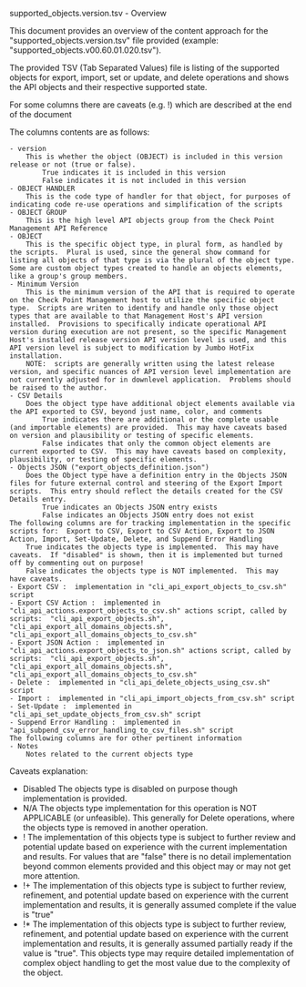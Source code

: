 supported_objects.version.tsv - Overview

This document provides an overview of the content approach for the "supported_objects.version.tsv" file provided (example:  "supported_objects.v00.60.01.020.tsv").

The provided TSV (Tab Separated Values) file is listing of the supported objects for export, import, set or update, and delete operations and shows the API objects and their respective supported state.

For some columns there are caveats (e.g. !) which are described at the end of the document

The columns contents are as follows:

    - version
        This is whether the object (OBJECT) is included in this version release or not (true or false).  
            True indicates it is included in this version
            False indicates it is not included in this version
    - OBJECT HANDLER
        This is the code type of handler for that object, for purposes of indicating code re-use operations and simplification of the scripts
    - OBJECT GROUP
        This is the high level API objects group from the Check Point Management API Reference
    - OBJECT
        This is the specific object type, in plural form, as handled by the scripts.  Plural is used, since the general show command for listing all objects of that type is via the plural of the object type.  Some are custom object types created to handle an objects elements, like a group's group members.
    - Minimum Version
        This is the minimum version of the API that is required to operate on the Check Point Management host to utilize the specific object type.  Scripts are writen to identify and handle only those object types that are available to that Management Host's API version installed.  Provisions to specifically indicate operational API version during execution are not present, so the specific Management Host's installed release version API version level is used, and this API version level is subject to modification by Jumbo HotFix installation.
        NOTE:  scripts are generally written using the latest release version, and specific nuances of API version level implementation are not currently adjusted for in downlevel application.  Problems should be raised to the author.
    - CSV Details
        Does the object type have additional object elements available via the API exported to CSV, beyond just name, color, and comments
            True indicates there are additional or the complete usable (and importable elements) are provided.  This may have caveats based on version and plausibility or testing of specific elements.
            False indicates that only the common object elements are current exported to CSV.  This may have caveats based on complexity, plausibility, or testing of specific elements.
    - Objects JSON ("export_objects_definition.json")
        Does the Object type have a definition entry in the Objects JSON files for future external control and steering of the Export Import scripts.  This entry should reflect the details created for the CSV Details entry.
            True indicates an Objects JSON entry exists
            False indicates an Objects JSON entry does not exist
    The following columns are for tracking implementation in the specific scripts for:  Export to CSV, Export to CSV Action, Export to JSON Action, Import, Set-Update, Delete, and Suppend Error Handling
        True indicates the objects type is implemented.  This may have caveats.  If "disabled" is shown, then it is implemented but turned off by commenting out on purpose!
        False indicates the objects type is NOT implemented.  This may have caveats.
    - Export CSV :  implementation in "cli_api_export_objects_to_csv.sh" script
    - Export CSV Action :  implemented in "cli_api_actions.export_objects_to_csv.sh" actions script, called by scripts:  "cli_api_export_objects.sh", "cli_api_export_all_domains_objects.sh", "cli_api_export_all_domains_objects_to_csv.sh"
    - Export JSON Action :  implemented in "cli_api_actions.export_objects_to_json.sh" actions script, called by scripts:  "cli_api_export_objects.sh", "cli_api_export_all_domains_objects.sh", "cli_api_export_all_domains_objects_to_csv.sh"
    - Delete :  implemented in "cli_api_delete_objects_using_csv.sh" script
    - Import :  implemented in "cli_api_import_objects_from_csv.sh" script
    - Set-Update :  implemented in "cli_api_set_update_objects_from_csv.sh" script
    - Suppend Error Handling :  implemented in "api_subpend_csv_error_handling_to_csv_files.sh" script
    The following columns are for other pertinent information
    - Notes
        Notes related to the current objects type
    
Caveats explanation:
- Disabled
    The objects type is disabled on purpose though implementation is provided.
- N/A
    The objects type implementation for this operation is NOT APPLICABLE (or unfeasible).  This generally for Delete operations, where the objects type is removed in another operation.
- !
    The implementation of this objects type is subject to further review and potential update based on experience with the current implementation and results.  For values that are "false" there is no detail implementation beyond common elements provided and this object may or may not get more attention.
- !+
    The implementation of this objects type is subject to further review, refinement, and potential update based on experience with the current implementation and results, it is generally assumed complete if the value is "true"
- !*
    The implementation of this objects type is subject to further review, refinement, and potential update based on experience with the current implementation and results, it is generally assumed partially ready if the value is "true".  This objects type may require detailed implementation of complex object handling to get the most value due to the complexity of the object.
